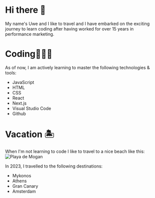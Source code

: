 # Hi there 👋

My name's Uwe and I like to travel and I have embarked on the exciting journey to learn coding after having worked for over 15 years in performance marketing.

# Coding👨🏽‍💻
As of now, I am actively learning to master the following technologies & tools:
- JavaScript
- HTML
- CSS
- React
- Next.js
- Visual Studio Code
- Github

# Vacation 🏝️ 
When I'm not learning to code I like to travel to a nice beach like this:
![Playa de Mogan](https://i0.wp.com/betweenenglandandiowa.com/wp-content/uploads/2021/12/Playa-Mogan.jpg?ssl=1)

In 2023, I travelled to the following destinations:

- Mykonos
- Athens
- Gran Canary
- Amsterdam
